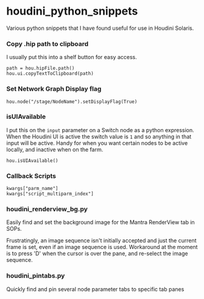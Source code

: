 # houdini_python_snippets
Various python snippets that I have found useful for use in Houdini Solaris.

### Copy .hip path to clipboard
I usually put this into a shelf button for easy access.
```
path = hou.hipFile.path()
hou.ui.copyTextToClipboard(path)
```

### Set Network Graph Display flag
```
hou.node("/stage/NodeName").setDisplayFlag(True)
```

### isUIAvailable
I put this on the `input` parameter on a Switch node as a python expression. When the Houdini UI is active the switch value is `1` and so anything in that input will be active. Handy for when you want certain nodes to be active locally, and inactive when on the farm.
```
hou.isUIAvailable()
```

### Callback Scripts
```
kwargs["parm_name"]
kwargs["script_multiparm_index"]
```

### houdini_renderview_bg.py
Easily find and set the background image for the Mantra RenderView tab in SOPs.

Frustratingly, an image sequence isn't initially accepted and just the current frame is set, even if an image sequence is used. Workaround at the moment is to press 'D' when the cursor is over the pane, and re-select the image sequence.

### houdini_pintabs.py
Quickly find and pin several node parameter tabs to specific tab panes
